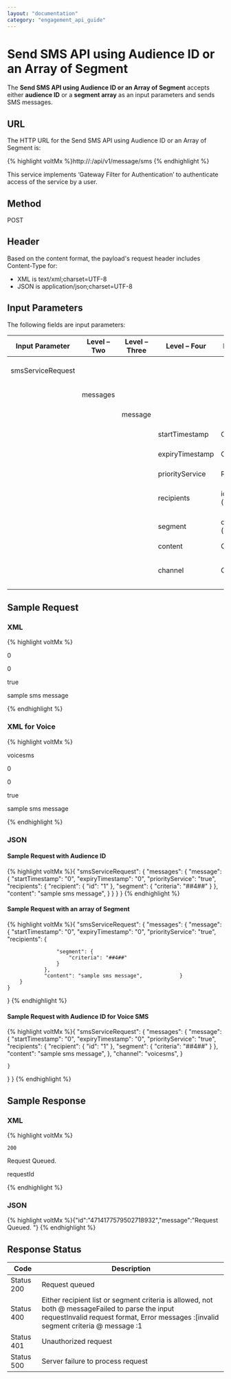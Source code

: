 ```yaml
---
layout: "documentation"
category: "engagement_api_guide"
---
```


# Send SMS API using Audience ID or an Array of Segment

The **Send SMS API using Audience ID or an Array of Segment** accepts either **audience ID** or a **segment array** as an input parameters and sends SMS messages.

## URL

The HTTP URL for the Send SMS API using Audience ID or an Array of Segment is:

{% highlight voltMx %}http://<host or ip>:<port>/api/v1/message/sms
{% endhighlight %}

This service implements ‘Gateway Filter for Authentication’ to authenticate access of the service by a user.

## Method

POST

## Header

Based on the content format, the payload's request header includes Content-Type for:

- XML is text/xml;charset=UTF-8
- JSON is application/json;charset=UTF-8

## Input Parameters

The following fields are input parameters:

| Input Parameter   | Level – Two | Level – Three | Level – Four    | Required            | Type    | Description                                                    |
| ----------------- | ----------- | ------------- | --------------- | ------------------- | ------- | -------------------------------------------------------------- |
| smsServiceRequest |             |               |                 |                     |         | An array of smsServiceRequest objects                          |
|                   | messages    |               |                 |                     |         | An array of messages objects                                   |
|                   |             | message       |                 |                     |         | An array of message objects                                    |
|                   |             |               | startTimestamp  | Optional            | string  | Time relative to a starting point                              |
|                   |             |               | expiryTimestamp | Optional            | string  | Time relative to an ending point                               |
|                   |             |               | priorityService | Required            | boolean | If priority service or not                                     |
|                   |             |               | recipients      | id (Optional)       |         | An array of recipients objects: -id                            |
|                   |             |               | segment         | criteria (Required) |         | An array of segment objects: criteria                          |
|                   |             |               | content         | Optional            | string  | SMS description                                                |
|                   |             |               | channel         | Optional            | string  | Used to define type of SMS. For example Voice SMS or Text SMS. |

## Sample Request

### XML

{% highlight voltMx %}

<smsServiceRequest>

<messages>

<message>

<startTimestamp>0</startTimestamp>

<expiryTimestamp>0</expiryTimestamp>

<priorityService>true</priorityService>

<recipients>

<recipient id="1"/>

<segment criteria="##1##"/>

</recipients>

<content>sample sms message</content>

</message>

</messages>

</smsServiceRequest>

{% endhighlight %}

### XML for Voice

{% highlight voltMx %}

<smsServiceRequest>

<messages>

<message>

<channel>voicesms</channel>

<startTimestamp>0</startTimestamp>

<expiryTimestamp>0</expiryTimestamp>

<priorityService>true</priorityService>

<recipients>

<recipient id="1"/>

<segment criteria="##1##"/>

</recipients>

<content>sample sms message</content>

</message>

</messages>

</smsServiceRequest>

{% endhighlight %}

### JSON

#### Sample Request with Audience ID

{% highlight voltMx %}{
"smsServiceRequest": {
"messages": {
"message": {
"startTimestamp": "0",
"expiryTimestamp": "0",
"priorityService": "true",
"recipients": {
"recipient": {
"id": "1"
},
"segment": {
"criteria": "##4##"
}
},
"content": "sample sms message",
}
}
}
}
{% endhighlight %}

#### Sample Request with an array of Segment

{% highlight voltMx %}{
"smsServiceRequest": {
"messages": {
"message": {
"startTimestamp": "0",
"expiryTimestamp": "0",
"priorityService": "true",
"recipients": {

    				"segment": {
    					"criteria": "##4##"
    				}
    			},
    			"content": "sample sms message",			}
    	}
    }

}
{% endhighlight %}

#### Sample Request with Audience ID for Voice SMS

{% highlight voltMx %}{
"smsServiceRequest": {
"messages": {
"message": {
"startTimestamp": "0",
"expiryTimestamp": "0",
"priorityService": "true",
"recipients": {
"recipient": {
"id": "1"
},
"segment": {
"criteria": "##4##"
}
},
"content": "sample sms message",
},
"channel": "voicesms",
}

    }

}
}
{% endhighlight %}

## Sample Response

### XML

{% highlight voltMx %}

<smsResponse>

<code>200</code>

<description>Request Queued. </description>

<id>requestId</id>

</smsResponse>

{% endhighlight %}

### JSON

{% highlight voltMx %}{"id":"4714177579502718932","message":"Request Queued. "}
{% endhighlight %}

## Response Status

| Code       | Description                                                                                                                                                                              |
| ---------- | ---------------------------------------------------------------------------------------------------------------------------------------------------------------------------------------- |
| Status 200 | Request queued                                                                                                                                                                           |
| Status 400 | Either recipient list or segment criteria is allowed, not both @ messageFailed to parse the input requestInvalid request format, Error messages :\[invalid segment criteria @ message :1 |
| Status 401 | Unauthorized request                                                                                                                                                                     |
| Status 500 | Server failure to process request                                                                                                                                                        |
